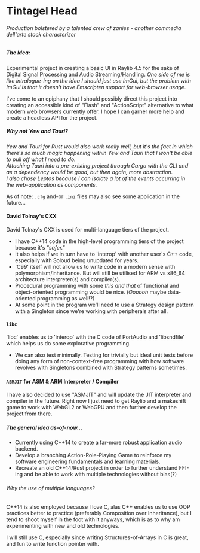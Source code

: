 # Tintagel Head

###### _Production bolstered by a talented crew of zanies - another commedia dell'arte stock characterizer_

##### The Idea:
Experimental project in creating a basic UI in Raylib 4.5 for the sake of Digital Signal Processing and Audio Streaming/Handling.
_One side of me is like intralogue-ing on the idea I should just use ImGui, but the problem with ImGui is that it doesn't have Emscripten support for web-browser usage._

I've come to an epiphany that I should possibly direct this project into creating an accessible kind of "Flash" and "ActionScript" alternative to what modern web browsers currently offer. I hope I can garner more help and create a headless API for the project.

##### Why not Yew and Tauri?
_Yew and Tauri for Rust would also work really well, but it's the fact in which there's so much magic happening within Yew and Tauri that I won't be able to pull off what I need to do. 
<br>
  Attaching Tauri into a pre-existing project through Cargo with the CLI and as a dependency would be good, but then again, more abstraction.
<br>
  I also chose Leptos because I can isolate a lot of the events occurring in the web-application as components._

As of note: `.cfg` and-or `.ini` files may also see some application in the future...

#### David Tolnay's CXX

David Tolnay's CXX is used for multi-language tiers of the project.

- I have C++14 code in the high-level programming tiers of the project because it's _"safer."_
- It also helps if we in turn have to 'interop' with another user's C++ code, especially with Soloud being unupdated for years.
- 'C99' itself will not allow us to write code in a modern sense with polymorphism/inheritance. But will still be utilised for ARM vs x86_64 architecture interpreter(s) and compiler(s).
- Procedural programming with some _this and that_ of functional and object-oriented programming would be nice. (_Oooooh_ maybe data-oriented programming as well!?)
- At some point in the program we'll need to use a Strategy design pattern with a Singleton since we're working with peripherals after all.

#### `libc`

'libc' enables us to 'interop' with the C code of PortAudio and 'libsndfile' which helps us do some explorative programming.

- We can also test minimally. Testing for trivially but ideal unit tests before doing any form of non-context-free programming with how software revolves with Singletons combined with Strategy patterns sometimes.
  
#### `ASMJIT` for ASM & ARM Interpreter / Compiler

I have also decided to use "ASMJIT" and will update the JIT interpreter and compiler in the future. Right now I just need to get Raylib and a makeshift game to work with WebGL2 or WebGPU and then further develop the project from there.

##### The general idea as-of-now...

- Currently using C++14 to create a far-more robust application audio backend.
- Develop a branching Action-Role-Playing Game to reinforce my software engineering fundamentals and learning materials.
- Recreate an old C++14/Rust project in order to further understand FFI-ing and be able to work with multiple technologies without bias(?)

###### Why the use of multiple languages?

C++14 is also employed because I love C, alas C++ enables us to use OOP practices better to practice (preferably Composition over Inheritance),
but I tend to shoot myself in the foot with it anyways, which is as to why am experimenting with new and old technologies.

I will still use C, especially since writing Structures-of-Arrays in C is great, and fun to write function pointer with.
